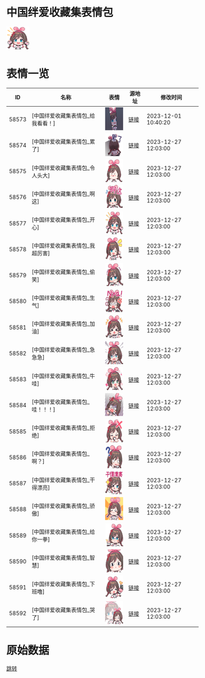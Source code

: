 # 中国绊爱收藏集表情包

<img src="./cover.png" height="60" alt="cover" />

# 表情一览

|ID|名称|表情|源地址|修改时间|
|----|----|----|----|----|
|58573|[中国绊爱收藏集表情包_给我看看！]|<img src="./pic/058573_%5B中国绊爱收藏集表情包_给我看看！%5D.png" height="60" alt="给我看看！"/>|[链接](https://i0.hdslb.com/bfs/garb/03958b01a462aa5b7c12b547749008cec0d35fcf.png)|2023-12-01 10:40:20|
|58574|[中国绊爱收藏集表情包_累了]|<img src="./pic/058574_%5B中国绊爱收藏集表情包_累了%5D.png" height="60" alt="累了"/>|[链接](https://i0.hdslb.com/bfs/garb/8318365b79fa928713a196c29d3993244d3f8712.png)|2023-12-27 12:03:00|
|58575|[中国绊爱收藏集表情包_令人头大]|<img src="./pic/058575_%5B中国绊爱收藏集表情包_令人头大%5D.png" height="60" alt="令人头大"/>|[链接](https://i0.hdslb.com/bfs/garb/c340889459efc42c9a8869a8c0c25da2a03c9e65.png)|2023-12-27 12:03:00|
|58576|[中国绊爱收藏集表情包_啊这]|<img src="./pic/058576_%5B中国绊爱收藏集表情包_啊这%5D.png" height="60" alt="啊这"/>|[链接](https://i0.hdslb.com/bfs/garb/d5f69e57e17ab794147141d36c7abd4004bc5f5b.png)|2023-12-27 12:03:00|
|58577|[中国绊爱收藏集表情包_开心]|<img src="./pic/058577_%5B中国绊爱收藏集表情包_开心%5D.png" height="60" alt="开心"/>|[链接](https://i0.hdslb.com/bfs/garb/f11f815818504587862f0626d0fee555bb5f1f2d.png)|2023-12-27 12:03:00|
|58578|[中国绊爱收藏集表情包_我超厉害]|<img src="./pic/058578_%5B中国绊爱收藏集表情包_我超厉害%5D.png" height="60" alt="我超厉害"/>|[链接](https://i0.hdslb.com/bfs/garb/efcfcff76ec228f1b35ef86392ae594e1d6e5c02.png)|2023-12-27 12:03:00|
|58579|[中国绊爱收藏集表情包_偷笑]|<img src="./pic/058579_%5B中国绊爱收藏集表情包_偷笑%5D.png" height="60" alt="偷笑"/>|[链接](https://i0.hdslb.com/bfs/garb/2068e0283f83a76293e88553ca9af9353bf0a27e.png)|2023-12-27 12:03:00|
|58580|[中国绊爱收藏集表情包_生气]|<img src="./pic/058580_%5B中国绊爱收藏集表情包_生气%5D.png" height="60" alt="生气"/>|[链接](https://i0.hdslb.com/bfs/garb/b1c3215437ce2bd5cea6713b284b88a75975349f.png)|2023-12-27 12:03:00|
|58581|[中国绊爱收藏集表情包_加油]|<img src="./pic/058581_%5B中国绊爱收藏集表情包_加油%5D.png" height="60" alt="加油"/>|[链接](https://i0.hdslb.com/bfs/garb/cb63b5df77f71d53678f98b830c4062ff99dc756.png)|2023-12-27 12:03:00|
|58582|[中国绊爱收藏集表情包_急急急]|<img src="./pic/058582_%5B中国绊爱收藏集表情包_急急急%5D.png" height="60" alt="急急急"/>|[链接](https://i0.hdslb.com/bfs/garb/872f0d20d0ef6644475aaafef086a567c0401f3a.png)|2023-12-27 12:03:00|
|58583|[中国绊爱收藏集表情包_牛哇]|<img src="./pic/058583_%5B中国绊爱收藏集表情包_牛哇%5D.png" height="60" alt="牛哇"/>|[链接](https://i0.hdslb.com/bfs/garb/afac02e51fb8420178c480c1edde3f24597a5bfc.png)|2023-12-27 12:03:00|
|58584|[中国绊爱收藏集表情包_哇！！！]|<img src="./pic/058584_%5B中国绊爱收藏集表情包_哇！！！%5D.png" height="60" alt="哇！！！"/>|[链接](https://i0.hdslb.com/bfs/garb/58f73456cdacd32a705e219fabbc8bae1a593b09.png)|2023-12-27 12:03:00|
|58585|[中国绊爱收藏集表情包_拒绝]|<img src="./pic/058585_%5B中国绊爱收藏集表情包_拒绝%5D.png" height="60" alt="拒绝"/>|[链接](https://i0.hdslb.com/bfs/garb/af39f784263cee1de0df591b1f853549ff9b9db2.png)|2023-12-27 12:03:00|
|58586|[中国绊爱收藏集表情包_啊？]|<img src="./pic/058586_%5B中国绊爱收藏集表情包_啊？%5D.png" height="60" alt="啊？"/>|[链接](https://i0.hdslb.com/bfs/garb/c30622cfe1892d9f1caea4f312157b72ba6d20a3.png)|2023-12-27 12:03:00|
|58587|[中国绊爱收藏集表情包_干得漂亮]|<img src="./pic/058587_%5B中国绊爱收藏集表情包_干得漂亮%5D.png" height="60" alt="干得漂亮"/>|[链接](https://i0.hdslb.com/bfs/garb/c34b64574e5e9a68b4c0b646b8a27ccf531f22dd.png)|2023-12-27 12:03:00|
|58588|[中国绊爱收藏集表情包_骄傲]|<img src="./pic/058588_%5B中国绊爱收藏集表情包_骄傲%5D.png" height="60" alt="骄傲"/>|[链接](https://i0.hdslb.com/bfs/garb/ee8bfeb139a8025a484d301bf8ef7758ed73be9f.png)|2023-12-27 12:03:00|
|58589|[中国绊爱收藏集表情包_给你一拳]|<img src="./pic/058589_%5B中国绊爱收藏集表情包_给你一拳%5D.png" height="60" alt="给你一拳"/>|[链接](https://i0.hdslb.com/bfs/garb/5efd6902b0d8e44c77d9121f726d0a3de8eb261f.png)|2023-12-27 12:03:00|
|58590|[中国绊爱收藏集表情包_智慧]|<img src="./pic/058590_%5B中国绊爱收藏集表情包_智慧%5D.png" height="60" alt="智慧"/>|[链接](https://i0.hdslb.com/bfs/garb/9f1478fb1beb6a7b368053bd537d1ee9b272512b.png)|2023-12-27 12:03:00|
|58591|[中国绊爱收藏集表情包_下班噜]|<img src="./pic/058591_%5B中国绊爱收藏集表情包_下班噜%5D.png" height="60" alt="下班噜"/>|[链接](https://i0.hdslb.com/bfs/garb/51e5e2dba59715d88f0262a8ff87c8adbc2b0595.png)|2023-12-27 12:03:00|
|58592|[中国绊爱收藏集表情包_哭了]|<img src="./pic/058592_%5B中国绊爱收藏集表情包_哭了%5D.png" height="60" alt="哭了"/>|[链接](https://i0.hdslb.com/bfs/garb/52cf7d23f38bcc6b39bcec9b84011afc65dfa99e.png)|2023-12-27 12:03:00|

# 原始数据

[跳转](./raw.json)

